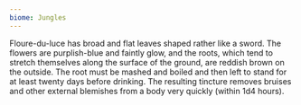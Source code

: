 ```yaml
---
biome: Jungles
---
```

Floure-du-luce has broad and flat leaves shaped rather like a sword. The flowers are purplish-blue and faintly glow, and the roots, which tend to stretch themselves along the surface of the ground, are reddish brown on the outside. The root must be mashed and boiled and then left to stand for at least twenty days before drinking. The resulting tincture removes bruises and other external blemishes from a body very quickly (within 1d4 hours). 

